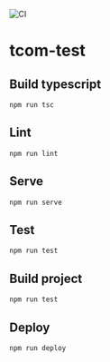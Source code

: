 ![CI](https://github.com/roxus/tcom-test/workflows/CI/badge.svg)

# tcom-test

## Build typescript
    npm run tsc

## Lint
    npm run lint

## Serve
    npm run serve

## Test
    npm run test

## Build project
    npm run test

## Deploy
    npm run deploy
